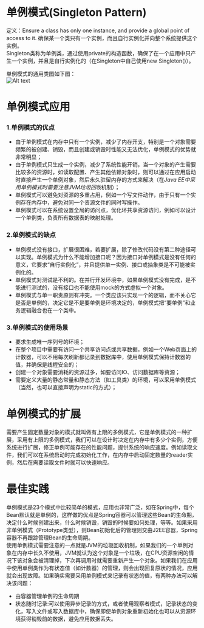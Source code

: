 # 单例模式(Singleton Pattern) 
定义：Ensure a class has only one instance, and provide a global point of access to it. 确保某一个类只有一个实例，而且自行实例化并向整个系统提供这个实例。   
Singleton类称为单例类，通过使用private的构造函数，确保了在一个应用中只产生一个实例，并且是自行实例化的（在Singleton中自己使用new Singleton()）。  

单例模式的通用类图如下图：  
![Alt text](singleton.gif "单例模式类图")


# 单例模式应用
### 1.单例模式的优点
 * 由于单例模式在内存中只有一个实例，减少了内存开支，特别是一个对象需要频繁的被创建、销毁，而且创建或销毁时性能又无法优化，单例模式的优势就非常明显；
 * 由于单例模式只生成一个实例，减少了系统性能开销，当一个对象的产生需要比较多的资源时，如读取配置、产生其他依赖对象时，则可以通过在应用启动时直接产生一个单例对象，然后永久驻留内存的方式来解决（在*Java EE中采用单例模式时需要注意JVM垃圾回收*机制）；
 * 单例模式可以避免对资源的多重占用，例如一个写文件动作，由于只有一个实例存在内存中，避免对同一个资源文件的同时写操作。
 * 单例模式可以在系统设置全局的访问点，优化环共享资源访问，例如可以设计一个单例类，负责所有数据表的映射处理。


### 2.单例模式的缺点 
 * 单例模式没有接口，扩展很困难，若要扩展，除了修改代码没有第二种途径可以实现。单例模式为什么不能增加接口呢？因为接口对单例模式是没有任何的意义，它要求“自行实例化”，并且提供单一实例、接口或抽象类是不可能被实例化的。
 * 单例模式对测试是不利的。在并行开发环境中，如果单例模式没有完成，是不能进行测试的，没有接口也不能使用mock的方式虚拟一个对象。
 * 单例模式与单一职责原则有冲突。一个类应该只实现一个的逻辑，而不关心它是否是单例的，决定它是不是要单例是环境决定的，单例模式把“要单例”和业务逻辑融合也在一个类中。


### 3.单例模式的使用场景
 * 要求生成唯一序列号的环境；
 * 在整个项目中需要有访问一个共享访问点或共享数据，例如一个Web页面上的计数器，可以不用每次刷新都记录到数据库中，使用单例模式保持计数器的值，并确保是线程安全的；
 * 创建一个对象需要消耗的资源过多，如要访问IO、访问数据库等资源；
 * 需要定义大量的静态常量和静态方法（如工具类）的环境，可以采用单例模式（当然，也可以直接声明为static的方式）；


# 单例模式的扩展
需要产生固定数量对象的模式就叫做有上限的多例模式，它是单例模式的一种扩展，采用有上限的多例模式，我们可以在设计时决定在内存中有多少个实例，方便系统进行扩展，修正单例可能存在的性能问题，提供系统的响应速度。例如读取文件，我们可以在系统启动时完成初始化工作，在内存中启动固定数量的reader实例，然后在需要读取文件时就可以快速响应。  


# 最佳实践
单例模式是23个模式中比较简单的模式，应用也非常广泛，如在Spring中，每个Bean默认就是单例的，这样做的优点是Spring容器可以管理这些Bean的生命期，决定什么时候创建出来，什么时候销毁，销毁的时候要如何处理，等等。如果采用非单例模式（Prototype类型），则Bean初始化后的管理则交由J2EE容器，Spring容器不再跟踪管理Bean的生命周期。  
使用单例模式需要注意的一点就是JVM的垃圾回收机制，如果我们的一个单例对象在内存中长久不使用，JVM就认为这个对象是一个垃圾，在CPU资源空闲的情况下该对象会被清理掉，下次再调用时就需要重新产生一个对象。如果我们在应用中使用单例类作为有状态值（如计数器）的管理，则会出现回复原状的情况，应用就会出现故障。如果确实需要采用单例模式来记录有状态的值，有两种办法可以解决该问题：


- 由容器管理单例的生命周期  
- 状态随时记录:可以使用异步记录的方式，或者使用观察者模式，记录状态的变化，写入文件或写入数据库中，确保即使单例对象重新初始化也可以从资源环境获得销毁前的数据，避免应用数据丢失。 